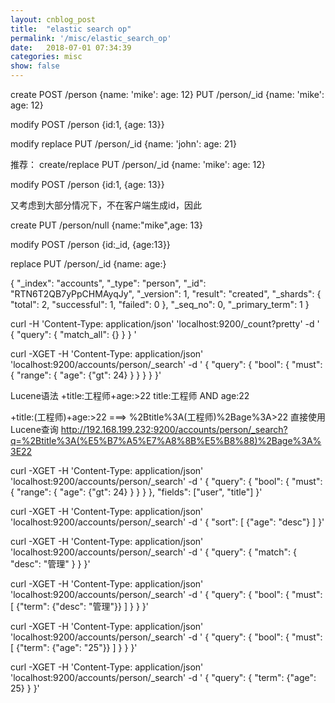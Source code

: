 ```yaml
---
layout: cnblog_post
title:  "elastic search op"
permalink: '/misc/elastic_search_op'
date:   2018-07-01 07:34:39
categories: misc
show: false
---
```


create
POST /person       {name: 'mike': age: 12}
PUT /person/_id    {name: 'mike': age: 12}

modify
POST /person  {id:1, {age: 13}}

modify replace
PUT /person/_id {name: 'john': age: 21}

推荐：
create/replace 
PUT /person/_id    {name: 'mike': age: 12}

modify
POST /person  {id:1, {age: 13}}

又考虑到大部分情况下，不在客户端生成id，因此

create
PUT /person/null {name:"mike",age: 13}

modify
POST /person {id:_id, {age:13}}

replace
PUT /person/_id {name: age:}



{
    "_index": "accounts",
    "_type": "person",
    "_id": "RTN6T2QB7yPpCHMAyqJy",
    "_version": 1,
    "result": "created",
    "_shards": {
        "total": 2,
        "successful": 1,
        "failed": 0
    },
    "_seq_no": 0,
    "_primary_term": 1
}

curl -H 'Content-Type: application/json' 'localhost:9200/_count?pretty' -d '
{
    "query": {
        "match_all": {}
    }
}
'


curl -XGET -H 'Content-Type: application/json' 'localhost:9200/accounts/person/_search' -d '
{
    "query": {
        "bool": {
            "must": {
                "range": {
                    "age": {"gt": 24}
                }
            }
        }
    }
}'

Lucene语法
+title:工程师+age:>22
title:工程师 AND age:22

+title:(工程师)+age:>22 ===> %2Btitle%3A(工程师)%2Bage%3A>22
直接使用Lucene查询
http://192.168.199.232:9200/accounts/person/_search?q=%2Btitle%3A(%E5%B7%A5%E7%A8%8B%E5%B8%88)%2Bage%3A%3E22



curl -XGET -H 'Content-Type: application/json' 'localhost:9200/accounts/person/_search' -d '
{
    "query": {
        "bool": {
            "must": {
                "range": {
                    "age": {"gt": 24}
                }
            }
        }
    },
    "fields": ["user", "title"]
}'

curl -XGET -H 'Content-Type: application/json' 'localhost:9200/accounts/person/_search' -d '
{
    "sort": [
        {"age": "desc"}
    ]
}'


curl -XGET -H 'Content-Type: application/json' 'localhost:9200/accounts/person/_search' -d '
{
    "query": {
        "match": {
            "desc": "管理"
        }
    }
}'

curl -XGET -H 'Content-Type: application/json' 'localhost:9200/accounts/person/_search' -d '
{
    "query": {
        "bool": {
            "must": [
                {"term": {"desc": "管理"}}
            ]
        }
    }
}'


curl -XGET -H 'Content-Type: application/json' 'localhost:9200/accounts/person/_search' -d '
{
    "query": {
        "bool": {
            "must": [
                {"term": {"age": "25"}}
            ]
        }
    }
}'


curl -XGET -H 'Content-Type: application/json' 'localhost:9200/accounts/person/_search' -d '
{
    "query": {
        "term": {"age": 25}
    }
}'




